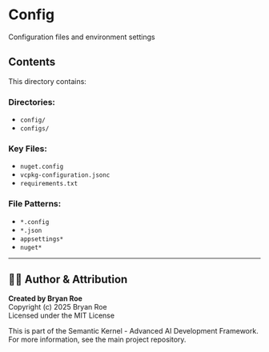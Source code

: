 # Config

Configuration files and environment settings

## Contents
This directory contains:

### Directories:
- `config/`
- `configs/`

### Key Files:
- `nuget.config`
- `vcpkg-configuration.jsonc`
- `requirements.txt`

### File Patterns:
- `*.config`
- `*.json`
- `appsettings*`
- `nuget*`


---

## 👨‍💻 Author & Attribution

**Created by Bryan Roe**  
Copyright (c) 2025 Bryan Roe  
Licensed under the MIT License

This is part of the Semantic Kernel - Advanced AI Development Framework.
For more information, see the main project repository.
